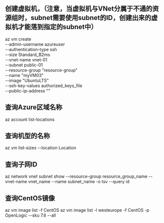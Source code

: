## 创建虚拟机，（注意，当虚拟机与VNet分属于不通的资源组时，subnet需要使用subnet的ID，创建出来的虚拟机才能落到指定的subnet中）
az vm create \
  --admin-username azureuser \
  --authentication-type ssh \
  --size Standard_B2ms \
  --vnet-name vnet-01 \
  --subnet public-01 \
  --resource-group "resource-group" \
  --name "myVM03" \
  --image "UbuntuLTS" \
  --ssh-key-values authorized_keys_file \
  --public-ip-address ""

## 查询Azure区域名称
az account list-locations

## 查询机型的名称
az vm list-sizes --location Location

## 查询子网ID
az network vnet subnet show --resource-group resource_group_name --vnet-name vnet_name --name subnet_name -o tsv --query id

## 查询CentOS镜像
az vm image list -f CentOS
az vm image list -l  westeurope -f CentOS -p OpenLogic --sku 7.6 --all
